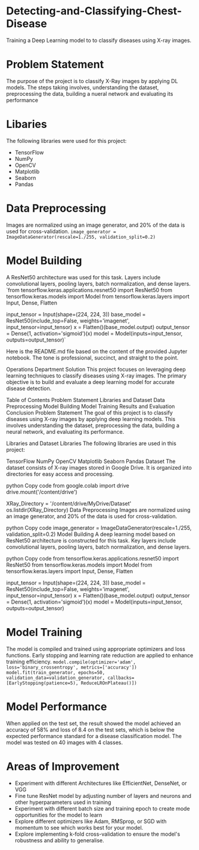 # Detecting-and-Classifying-Chest-Disease
Training a Deep Learning model to to classify diseases using X-ray images.

# Problem Statement
The purpose of the project is to classify X-Ray images by applying DL models. The steps taking involves, understanding the dataset, preprocessing the data, building a nueral network and evaluating its performance

# Libaries
The following libraries were used for this project:
- TensorFlow
- NumPy
- OpenCV
- Matplotlib
- Seaborn
- Pandas

# Data Preprocessing
Images are normalized using an image generator, and 20% of the data is used for cross-validation.
`image_generator = ImageDataGenerator(rescale=1./255, validation_split=0.2)`

# Model Building
A ResNet50 architecture was used for this task. Layers include convolutional layers, pooling layers, batch normalization, and dense layers.
`from tensorflow.keras.applications.resnet50 import ResNet50
from tensorflow.keras.models import Model
from tensorflow.keras.layers import Input, Dense, Flatten

input_tensor = Input(shape=(224, 224, 3))
base_model = ResNet50(include_top=False, weights='imagenet', input_tensor=input_tensor)
x = Flatten()(base_model.output)
output_tensor = Dense(1, activation='sigmoid')(x)
model = Model(inputs=input_tensor, outputs=output_tensor)`


Here is the README.md file based on the content of the provided Jupyter notebook. The tone is professional, succinct, and straight to the point.

Operations Department Solution
This project focuses on leveraging deep learning techniques to classify diseases using X-ray images. The primary objective is to build and evaluate a deep learning model for accurate disease detection.

Table of Contents
Problem Statement
Libraries and Dataset
Data Preprocessing
Model Building
Model Training
Results and Evaluation
Conclusion
Problem Statement
The goal of this project is to classify diseases using X-ray images by applying deep learning models. This involves understanding the dataset, preprocessing the data, building a neural network, and evaluating its performance.


Libraries and Dataset
Libraries
The following libraries are used in this project:

TensorFlow
NumPy
OpenCV
Matplotlib
Seaborn
Pandas
Dataset
The dataset consists of X-ray images stored in Google Drive. It is organized into directories for easy access and processing.

python
Copy code
from google.colab import drive
drive.mount('/content/drive')

XRay_Directory = '/content/drive/MyDrive/Dataset'
os.listdir(XRay_Directory)
Data Preprocessing
Images are normalized using an image generator, and 20% of the data is used for cross-validation.

python
Copy code
image_generator = ImageDataGenerator(rescale=1./255, validation_split=0.2)
Model Building
A deep learning model based on ResNet50 architecture is constructed for this task. Key layers include convolutional layers, pooling layers, batch normalization, and dense layers.

python
Copy code
from tensorflow.keras.applications.resnet50 import ResNet50
from tensorflow.keras.models import Model
from tensorflow.keras.layers import Input, Dense, Flatten

input_tensor = Input(shape=(224, 224, 3))
base_model = ResNet50(include_top=False, weights='imagenet', input_tensor=input_tensor)
x = Flatten()(base_model.output)
output_tensor = Dense(1, activation='sigmoid')(x)
model = Model(inputs=input_tensor, outputs=output_tensor)

# Model Training
The model is compiled and trained using appropriate optimizers and loss functions. Early stopping and learning rate reduction are applied to enhance training efficiency.
`model.compile(optimizer='adam', loss='binary_crossentropy', metrics=['accuracy'])
model.fit(train_generator, epochs=50, validation_data=validation_generator,
          callbacks=[EarlyStopping(patience=5), ReduceLROnPlateau()])`

# Model Performance
When applied on the test set, the result showed the model achieved an accuracy of 58% and loss of 8.4 on the test sets, which is below the expected performance standard for a disease classification model.
The model was tested on 40 images with 4 classes.

# Areas of Improvement
- Experiment with different Architectures like EfficientNet, DenseNet, or VGG
- Fine tune ResNet model by adjusting number of layers and neurons and other hyperparameters used in training
- Experiment with different batch size and training epoch to create mode opportunities for the model to learn  
- Explore different optimizers like Adam, RMSprop, or SGD with momentum to see which works best for your model.
- Explore implementing k-fold cross-validation to ensure the model's robustness and ability to generalise.

